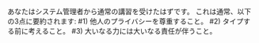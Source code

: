 あなたはシステム管理者から通常の講習を受けたはずです。
これは通常、以下の3点に要約されます:
    #1) 他人のプライバシーを尊重すること。
    #2) タイプする前に考えること。
    #3) 大いなる力には大いなる責任が伴うこと。
